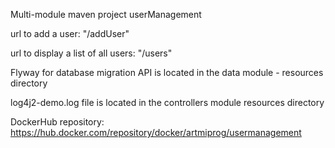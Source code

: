 Multi-module maven project userManagement

url to add a user: "/addUser"

url to display a list of all users: "/users"

Flyway for database migration API is located in the data module - resources directory

log4j2-demo.log file is located in the controllers module resources directory

DockerHub repository: https://hub.docker.com/repository/docker/artmiprog/usermanagement
